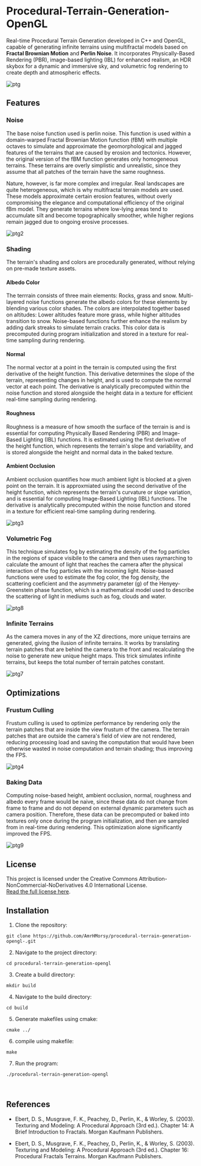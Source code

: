 # Procedural-Terrain-Generation-OpenGL


Real-time Procedural Terrain Generation developed in C++ and OpenGL, capable of generating infinite terrains using multifractal models based on **Fractal Brownian Motion** and **Perlin Noise**. It incorporates Physically-Based Rendering (PBR), image-based lighting (IBL) for enhanced realism, an HDR skybox for a dynamic and immersive sky, and volumetric fog rendering to create depth and atmospheric effects.

![ptg](https://github.com/user-attachments/assets/896d0e9d-c9c0-49fc-9d1a-debc28df5517)

## Features

### Noise

The base noise function used is perlin noise. This function is used within a domain-warped Fractal Brownian Motion function (fBM) with multiple octaves to simulate and approximate the geomorphological and jagged features of the terrains that are caused by erosion and tectonics. However, the original version of the fBM function generates only homogeneous terrains. These terrains are overly simplistic and unrealistic, since they assume that all patches of the terrain have the same roughness. 

Nature, however, is far more complex and irregular. Real landscapes are quite heterogeneous, which is why multifractal terrain models are used. These models approximate certain erosion features, without overly compromising the elegance and computational efficiency of the original fBm model. They generate terrains where low-lying areas tend to accumulate silt and become topographically smoother, while higher regions remain jagged due to ongoing erosive processes.

![ptg2](https://github.com/user-attachments/assets/dfa97049-2cb8-4eed-824f-4a0d688f7844)

### Shading 

The terrain's shading and colors are procedurally generated, without relying on pre-made texture assets.

#### Albedo Color

The terrrain consists of three main elements: Rocks, grass and snow. Multi-layered noise functions generate the albedo colors for these elements by blending various color shades. The colors are interpolated together based on altitudes: Lower altitudes feature more grass, while higher altitudes transition to snow. Noise-based functions further enhance the realism by adding dark streaks to simulate terrain cracks. This color data is precomputed during program initialization and stored in a texture for real-time sampling during rendering.


#### Normal

The normal vector at a point in the terrain is computed using the first derivative of the height function. This derivative determines the slope of the terrain, representing changes in height, and is used to compute the normal vector at each point. The derivative is analytically precomputed within the noise function and stored alongside the height data in a texture for efficient real-time sampling during rendering.


#### Roughness 

Roughness is a measure of how smooth the surface of the terrain is and is essential for computing Physically Based Rendering (PBR) and Image-Based Lighting (IBL) functions. It is estimated using the first derivative of the height function, which represents the terrain's slope and variability, and is stored alongside the height and normal data in the baked texture. 


#### Ambient Occlusion 

Ambient occlusion quantifies how much ambient light is blocked at a given point on the terrain. It is approxmiated using the second derivative of the height function, which represents the terrain's curvature or slope variation, and is essential for computing Image-Based Lighting (IBL) functions. The derivative is analytically precomputed within the noise function and stored in a texture for efficient real-time sampling during rendering.

![ptg3](https://github.com/user-attachments/assets/3731540d-3d6f-49da-a9d0-921337869346)

### Volumetric Fog

This technique simulates fog by estimating the density of the fog particles in the regions of space visibile to the camera and then uses raymarching to calculate the amount of light that reaches the camera after the physical interaction of the fog particles with the incoming light. Noise-based functions were used to estimate the fog color, the fog density, the scattering coeficient and the asymmetry parameter (g) of the Henyey-Greenstein phase function, which is a mathematical model used to describe the scattering of light in mediums such as fog, clouds and water. 

![ptg8](https://github.com/user-attachments/assets/73bf7d11-16af-45f6-93e9-4ec527d3664d)

### Infinite Terrains

As the camera moves in any of the XZ directions, more unique terrains are generated, giving the ilusion of infinite terrains. It works by translating terrain patches that are behind the camera to the front and recalculating the noise to generate new unique height maps. This trick simulates infinite terrains, but keeps the total number of terrain patches constant. 

![ptg7](https://github.com/user-attachments/assets/9387499d-d74f-4834-a874-94beec913997)

## Optimizations 

### Frustum Culling 

Frustum culling is used to optimize performance by rendering only the terrain patches that are inside the view frustum of the camera. The terrain patches that are outside the camera's field of view are not rendered, reducing processing load and saving the computation that would have been otherwise wasted in noise computation and terrain shading; thus improving the FPS. 

![ptg4](https://github.com/user-attachments/assets/0ac1c019-bf1c-4fa2-a3e0-764d5d48da79)

### Baking Data

Computing noise-based height, ambient occlusion, normal, roughness and albedo every frame would be naive, since these data do not change from frame to frame and do not depend on external dynamic parameters such as camera position. Therefore, these data can be precomputed or baked into textures only once during the program initialization, and then are sampled from in real-time during rendering. This optimization alone significantly improved the FPS. 

![ptg9](https://github.com/user-attachments/assets/213734cf-4ba6-46bb-9050-739836ec0b53)

## License

This project is licensed under the Creative Commons Attribution-NonCommercial-NoDerivatives 4.0 International License.  
[Read the full license here](https://creativecommons.org/licenses/by-nc-nd/4.0/).


## Installation

1. Clone the repository:
```
git clone https://github.com/AmrHMorsy/procedural-terrain-generation-opengl-.git
```
2. Navigate to the project directory: 
```
cd procedural-terrain-generation-opengl
```
3. Create a build directory: 
```
mkdir build
```
4. Navigate to the build directory: 
```
cd build
```
5. Generate makefiles using cmake: 
```
cmake ../
```
6. compile using makefile: 
```
make
```
7. Run the program: 
```
./procedural-terrain-generation-opengl
```
<br>

## References 

- Ebert, D. S., Musgrave, F. K., Peachey, D., Perlin, K., & Worley, S. (2003). Texturing and Modeling: A Procedural Approach (3rd ed.). Chapter 14: A Brief Introduction to Fractals. Morgan Kaufmann Publishers.
  
- Ebert, D. S., Musgrave, F. K., Peachey, D., Perlin, K., & Worley, S. (2003). Texturing and Modeling: A Procedural Approach (3rd ed.). Chapter 16: Procedural Fractals Terrains. Morgan Kaufmann Publishers.
